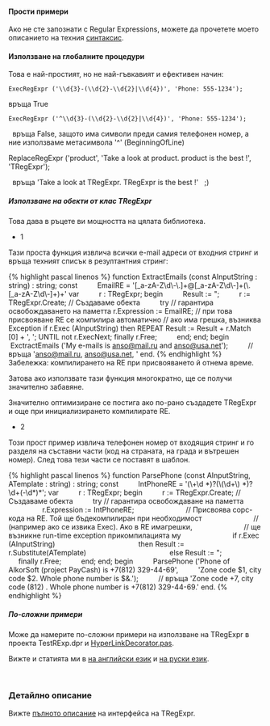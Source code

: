 #### Прости примери

Ако не сте запознати с Regular Expressions, можете да прочетете моето
описанието на техния [синтаксис](regexp_syntax.html).

#### Използване на глобалните процедури

Това е най-простият, но не най-гъвкавият и ефективен начин:

    ExecRegExpr ('\\d{3}-(\\d{2}-\\d{2}|\\d{4})', 'Phone: 555-1234');

връща True

    ExecRegExpr ('^\\d{3}-(\\d{2}-\\d{2}|\\d{4})', 'Phone: 555-1234');

   връща False, защото има символи преди самия телефонен номер, а ние
използваме метасимвола '^' (BeginningOfLine)

ReplaceRegExpr ('product', 'Take a look at product. product is the best
!', 'TRegExpr');

   връща 'Take a look at TRegExpr. TRegExpr is the best !'   ;)

##### Използване на обекти от клас TRegExpr

Това дава в ръцете ви мощността на цялата библиотека.

* 1

Тази проста функция извлича всички e-mail адреси от входния стринг
и връща техният списък в резултантния стринг:

{% highlight pascal linenos %}
function ExtractEmails (const AInputString : string) : string;
    const
         EmailRE = '\[\_a-zA-Z\\d\\-\\.\]+@\[\_a-zA-Z\\d\\-\]+(\\.\[\_a-zA-Z\\d\\-\]+)+'
    var
         r : TRegExpr;
    begin
         Result := ";
         r := TRegExpr.Create; // Създаваме обекта
         try // гарантира освобождаването на паметта
            r.Expression := EmailRE;
            // при това присвояване RE се компилира автоматично
            // ако има грешка, възниква Exception
            if r.Exec (AInputString) then
                REPEAT
                    Result := Result + r.Match \[0\] + ', ';
                UNTIL not r.ExecNext;
            finally r.Free;
         end;
    end;
begin
         ExctractEmails ('My e-mails is anso@mail.ru and anso@usa.net');
         // връща 'anso@mail.ru, anso@usa.net, '
end.
{% endhighlight %}
Забележка: компилирането на RE при присвояването й отнема време. 

Затова ако използвате тази функция многократно,
ще се получи значително забавяне.

Значително оптимизиране се постига ако по-рано създадете
TRegExpr и още при инициализирането компилирате RE.

* 2

Този прост пример извлича телефонен номер от входящия стринг
и го разделя на съставни части (код на страната, на града и вътрешен номер).
След това тези части се поставят в шаблон.

{% highlight pascal linenos %}
function ParsePhone (const AInputString, ATemplate : string) : string;
const
         IntPhoneRE = '(\\+\\d \*)?(\\(\\d+\\) \*)?\\d+(-\\d\*)\*';
var
         r : TRegExpr;
begin
         r := TRegExpr.Create; // Създаваме обекта
         try // гарантира освобождаване на паметта
                         r.Expression := IntPhoneRE;
                         // Присвоява сорс-кода на RE. Той ще бъдекомпилиран при необходимост
                         // (например ако се извика Exec). Ако в RE имагрешки,
                         // ще възникне run-time exception прикомпилацията му
                         if r.Exec (AInputString)
                                         then Result := r.Substitute(ATemplate)
                                         else Result := ";
                         finally r.Free;
         end;
end;
begin
         ParsePhone ('Phone of AlkorSoft (project PayCash) is +7(812) 329-44-69',
         'Zone code $1, city code $2. Whole phone number is $&.');
         // връща 'Zone code +7, city code (812) . Whole phone number is +7(812) 329-44-69.'
end.
{% endhighlight %}

##### По-сложни примери
Може да намерите по-сложни примери на използване на TRegExpr в проекта
TestRExp.dpr и [HyperLinkDecorator.pas](#hyperlinksdecorator.html).

Вижте и статията ми в
[на английски език](http://masterandrey.com/posts/en/text_processing_from_birds_eye_view.html) 
и [на руски език](http://masterandrey.com/posts/ru/text_processing_from_birds_eye_view.html).

 

### Детайлно описание
Вижте [пълното описание](tregexpr_interface.html) на интерфейса на TRegExpr.
